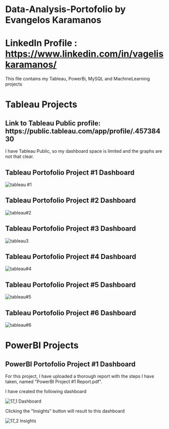 # Data-Analysis-Portofolio by Evangelos Karamanos

# LinkedIn Profile : https://www.linkedin.com/in/vageliskaramanos/

This file contains my Tableau, PowerBi, MySQL and MachineLearning projects

<h1>Tableau Projects</h1>

<h2>Link to Tableau Public profile: https://public.tableau.com/app/profile/.45738430 </h2>

I have Tableau Public, so my dashboard space is limited and the graphs are not that clear.


<h2>Tableau Portofolio Project #1 Dashboard</h2>


![tableau #1](https://user-images.githubusercontent.com/39276340/199851044-3ae81af0-d54d-402e-b3ff-04a6c2cfc819.png)


<h2>Tableau Portofolio Project #2 Dashboard</h2>


![tableau#2](https://user-images.githubusercontent.com/39276340/199851099-34f48525-683a-43cd-9c84-f4d502d246ac.png)


<h2>Tableau Portofolio Project #3 Dashboard</h2>


![tableau3](https://user-images.githubusercontent.com/39276340/199851209-32623c2b-2008-4031-b9df-77e7f97da599.png)


<h2>Tableau Portofolio Project #4 Dashboard</h2>


![tableau#4](https://user-images.githubusercontent.com/39276340/199851227-127c9f22-17de-4ee7-b219-cade6d3f87a4.png)



<h2>Tableau Portofolio Project #5 Dashboard</h2>


![tableau#5](https://user-images.githubusercontent.com/39276340/199851245-d34d69d5-2563-4283-8c21-82ff10022105.png)


<h2>Tableau Portofolio Project #6 Dashboard</h2>


![tableau#6](https://user-images.githubusercontent.com/39276340/199851261-cc9dc660-30d1-4797-860e-87f060717b35.png)


<h1>PowerBI Projects</h1>


<h2>PowerBI Portofolio Project #1 Dashboard</h2>

For this project, I have uploaded a thorough report with the steps I have taken, named "PowerBI Project #1 Report.pdf".

I have created the following dashboard


![17_1 Dashboard](https://user-images.githubusercontent.com/39276340/199853138-dac7fb7c-4b55-4ef3-aa49-a576e253cbfc.png)


Clicking the "Insights" button will result to this dashboard


![17_2 Insights](https://user-images.githubusercontent.com/39276340/199853193-e390428c-bff5-478e-8aa2-95f9b29e2b94.png)
